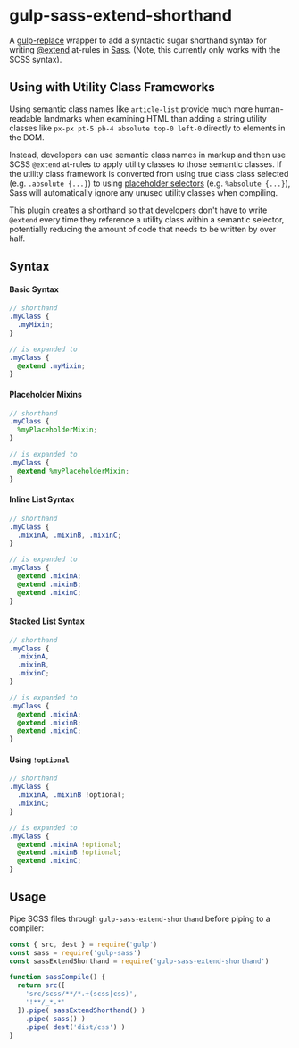 # gulp-sass-extend-shorthand

A [gulp-replace](https://github.com/lazd/gulp-replace) wrapper to add a syntactic sugar shorthand syntax for writing [@extend](https://sass-lang.com/documentation/at-rules/extend) at-rules in [Sass](https://sass-lang.com/). (Note, this currently only works with the SCSS syntax).

## Using with Utility Class Frameworks

Using semantic class names like `article-list` provide much more human-readable landmarks when examining HTML than adding a string utility classes like `px-px pt-5 pb-4 absolute top-0 left-0` directly to elements in the DOM.

Instead, developers can use semantic class names in markup and then use SCSS `@extend` at-rules to apply utility classes to those semantic classes. If the utility class framework is converted from using true class class selected (e.g. `.absolute {...}`) to using [placeholder selectors](https://sass-lang.com/documentation/style-rules/placeholder-selectors) (e.g. `%absolute {...}`), Sass will automatically ignore any unused utility classes when compiling.

This plugin creates a shorthand so that developers don't have to write `@extend` every time they reference a utility class within a semantic selector, potentially reducing the amount of code that needs to be written by over half.

## Syntax

#### Basic Syntax

```scss
// shorthand
.myClass {
  .myMixin;
}
```
```scss
// is expanded to
.myClass {
  @extend .myMixin;
}
```

#### Placeholder Mixins

```scss
// shorthand
.myClass {
  %myPlaceholderMixin;
}
```
```scss
// is expanded to
.myClass {
  @extend %myPlaceholderMixin;
}
```

#### Inline List Syntax

```scss
// shorthand
.myClass {
  .mixinA, .mixinB, .mixinC;
}
```
```scss
// is expanded to
.myClass {
  @extend .mixinA;
  @extend .mixinB;
  @extend .mixinC;
}
```

#### Stacked List Syntax

```scss
// shorthand
.myClass {
  .mixinA,
  .mixinB,
  .mixinC;
}
```
```scss
// is expanded to
.myClass {
  @extend .mixinA;
  @extend .mixinB;
  @extend .mixinC;
}
```

#### Using `!optional`

```scss
// shorthand
.myClass {
  .mixinA, .mixinB !optional;
  .mixinC;
}
```
```scss
// is expanded to
.myClass {
  @extend .mixinA !optional;
  @extend .mixinB !optional;
  @extend .mixinC;
}
```


## Usage

Pipe SCSS files through `gulp-sass-extend-shorthand` before piping to a compiler:

```js
const { src, dest } = require('gulp')
const sass = require('gulp-sass')
const sassExtendShorthand = require('gulp-sass-extend-shorthand')

function sassCompile() {
  return src([
    'src/scss/**/*.+(scss|css)',
    '!**/_*.*'
  ]).pipe( sassExtendShorthand() )
    .pipe( sass() )
    .pipe( dest('dist/css') )
}
```
